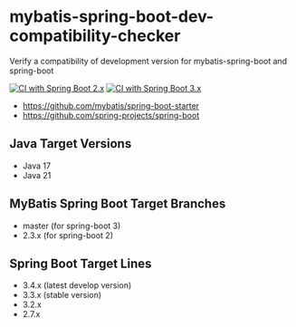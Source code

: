 # mybatis-spring-boot-dev-compatibility-checker
Verify a compatibility of development version for mybatis-spring-boot and spring-boot

[![CI with Spring Boot 2.x](https://github.com/kazuki43zoo/mybatis-spring-boot-dev-compatibility-checker/actions/workflows/ci-boot2.yml/badge.svg)](https://github.com/kazuki43zoo/mybatis-spring-boot-dev-compatibility-checker/actions/workflows/ci-boot2.yml)
[![CI with Spring Boot 3.x](https://github.com/kazuki43zoo/mybatis-spring-boot-dev-compatibility-checker/actions/workflows/ci-boot3.yml/badge.svg)](https://github.com/kazuki43zoo/mybatis-spring-boot-dev-compatibility-checker/actions/workflows/ci-boot3.yml)

* https://github.com/mybatis/spring-boot-starter
* https://github.com/spring-projects/spring-boot

## Java Target Versions

* Java 17
* Java 21

## MyBatis Spring Boot Target Branches 

* master (for spring-boot 3)
* 2.3.x (for spring-boot 2)

## Spring Boot Target Lines

* 3.4.x (latest develop version)
* 3.3.x (stable version)
* 3.2.x
* 2.7.x
